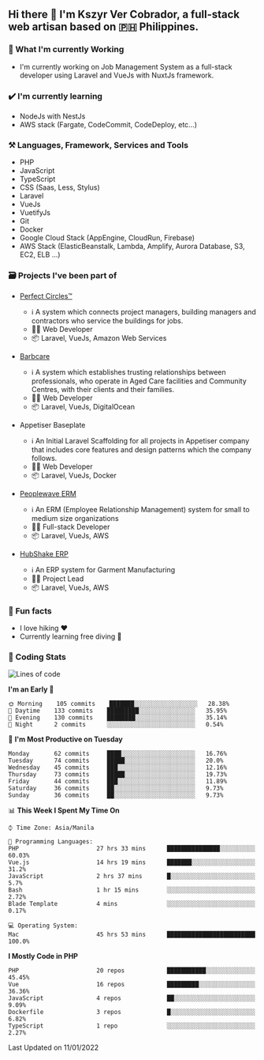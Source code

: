 ## Hi there 👋 I'm Kszyr Ver Cobrador, a full-stack web artisan based on 🇵🇭 Philippines.

### 🚀 What I'm currently Working

- I'm currently working on Job Management System as a full-stack developer using Laravel and VueJs with NuxtJs framework.

### ✔️ I'm currently learning

- NodeJs with NestJs
- AWS stack (Fargate, CodeCommit, CodeDeploy, etc...)

### ⚒️ Languages, Framework, Services and Tools
- PHP
- JavaScript
- TypeScript
- CSS (Saas, Less, Stylus)
- Laravel
- VueJs
- VuetifyJs
- Git
- Docker
- Google Cloud Stack (AppEngine, CloudRun, Firebase)
- AWS Stack (ElasticBeanstalk, Lambda, Amplify, Aurora Database, S3, EC2, ELB ...)


### 🗃 Projects I've been part of

- <a href="https://perfectcircles.com.au/" target="_blank">Perfect Circles™</a>

  - ℹ️ A system which connects project managers, building managers and contractors who service the buildings for jobs.
  - 👨‍💻 Web Developer
  - 📦 Laravel, VueJs, Amazon Web Services

- <a href="https://appetiser.com.au/portfolio/barbcare" target="_blank">Barbcare</a>

  - ℹ️ A system which establishes trusting relationships between professionals, who operate in Aged Care facilities and Community Centres, with their clients and their families.
  - 👨‍💻 Web Developer
  - 📦 Laravel, VueJs, DigitalOcean

- Appetiser Baseplate

  - ℹ️ An Initial Laravel Scaffolding for all projects in Appetiser company that includes core features and design patterns which the company follows.
  - 👨‍💻 Web Developer
  - 📦 Laravel, VueJs, Docker

- <a href="https://peoplewave.co" target="_blank">Peoplewave ERM</a>

  - ℹ️ An ERM (Employee Relationship Management) system for small to medium size organizations
  - 👨‍💻 Full-stack Developer
  - 📦 Laravel, VueJs, AWS

- <a href="https://www.posbang.com/garment-erp" target="_blank">HubShake ERP</a>

  - ℹ️ An ERP system for Garment Manufacturing
  - 👨‍💻 Project Lead
  - 📦 Laravel, VueJs, AWS

### 🌴 Fun facts

- I love hiking ❤️
- Currently learning free diving 🥽

### 🌟 Coding Stats

<!-- WakaTime Stats -->

<!--START_SECTION:waka-->
![Lines of code](https://img.shields.io/badge/From%20Hello%20World%20I%27ve%20Written-412%20Thousand%20lines%20of%20code-blue)

**I'm an Early 🐤** 

```text
🌞 Morning    105 commits    ███████░░░░░░░░░░░░░░░░░░   28.38% 
🌆 Daytime    133 commits    █████████░░░░░░░░░░░░░░░░   35.95% 
🌃 Evening    130 commits    ████████░░░░░░░░░░░░░░░░░   35.14% 
🌙 Night      2 commits      ░░░░░░░░░░░░░░░░░░░░░░░░░   0.54%

```
📅 **I'm Most Productive on Tuesday** 

```text
Monday       62 commits     ████░░░░░░░░░░░░░░░░░░░░░   16.76% 
Tuesday      74 commits     █████░░░░░░░░░░░░░░░░░░░░   20.0% 
Wednesday    45 commits     ███░░░░░░░░░░░░░░░░░░░░░░   12.16% 
Thursday     73 commits     █████░░░░░░░░░░░░░░░░░░░░   19.73% 
Friday       44 commits     ███░░░░░░░░░░░░░░░░░░░░░░   11.89% 
Saturday     36 commits     ██░░░░░░░░░░░░░░░░░░░░░░░   9.73% 
Sunday       36 commits     ██░░░░░░░░░░░░░░░░░░░░░░░   9.73%

```


📊 **This Week I Spent My Time On** 

```text
⌚︎ Time Zone: Asia/Manila

💬 Programming Languages: 
PHP                      27 hrs 33 mins      ███████████████░░░░░░░░░░   60.03% 
Vue.js                   14 hrs 19 mins      ███████░░░░░░░░░░░░░░░░░░   31.2% 
JavaScript               2 hrs 37 mins       █░░░░░░░░░░░░░░░░░░░░░░░░   5.7% 
Bash                     1 hr 15 mins        ░░░░░░░░░░░░░░░░░░░░░░░░░   2.72% 
Blade Template           4 mins              ░░░░░░░░░░░░░░░░░░░░░░░░░   0.17%

💻 Operating System: 
Mac                      45 hrs 53 mins      █████████████████████████   100.0%

```

**I Mostly Code in PHP** 

```text
PHP                      20 repos            ███████████░░░░░░░░░░░░░░   45.45% 
Vue                      16 repos            █████████░░░░░░░░░░░░░░░░   36.36% 
JavaScript               4 repos             ██░░░░░░░░░░░░░░░░░░░░░░░   9.09% 
Dockerfile               3 repos             █░░░░░░░░░░░░░░░░░░░░░░░░   6.82% 
TypeScript               1 repo              ░░░░░░░░░░░░░░░░░░░░░░░░░   2.27%

```



 Last Updated on 11/01/2022
<!--END_SECTION:waka-->
